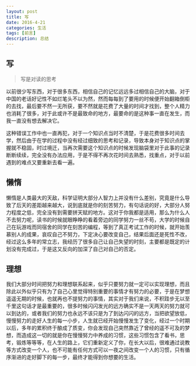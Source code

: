 ```yaml
---
layout: post
title: 写
date: 2016-4-21
categories: 生活
tags: [前言]
description: 总结
---
```


## 写

> 写是对读的思考

以前很少写东西，对于很多东西，相信自己的记忆远远多过相信自己的大脑，对于中国的老话好记性不如烂笔头不以为然，然而每每到了要用的时候便开始翻箱倒柜的去找，最后要不然一无所获，要不然就是花费了大量的时间才找到，整个人精力也消耗了很多，对于此或许不是最致命的地方，最要命的是这种事一直在发生，而我一直没有想去解决它。

这种错误工作中也一直再犯，对于一个知识点当时不清楚，于是花费很多时间去学，然后由于在学的过程中没有经过细致的思考和记录，导致本身对于知识点的掌握就不稳固，时过境迁，当再次需要这个知识点的时候发现脑袋里对于此事的记录断断续续，完全没有办法应用，于是不得不再次花时间去熟悉，找重点，对于以前遇到的难点又要重新去看一遍。

## 懒惰

懒惰是人类最大的天敌，科学证明大部分人智力上并没有什么差别，究竟是什么导致了后天的差距越来越大，说到底就是你的刻苦努力，有句话说的好，大部分人努力程度之低，完全没有到需要拼天赋的地方。这对于你我都是适用，那么为什么人不去努力呢，读书的时候就眼睁睁的看着旁边的同学努力一丝不苟，大学的时候自己在玩游戏而同宿舍的同学在刻苦的编程，等到了真正考试工作的时候，就开始羡慕别人的成果，哀叹自己不努力，下定决心要改变自己，结果后面还是死性不改，经过这么多年的常立志，我经历了很多自己让自己失望的时刻，主要都是既定的计划没有完成过，于是这又反向的加深了自己对自己的否定。

## 理想

我们大部分时间把努力和理想联系起来，似乎只要努力就一定可以实现理想，而且除此以外似乎只有为了自己心里觉得特别重要的事情才有努力的必要，于是在梦想遥遥无期的时候，也就再也不提努力的事情，其实对于我们来说，不积跬步无以至千里这句话才是最重要的，很多时候闪闪发光的远方确实不是一天两天的努力就可以到达的，或者我们的努力也永远不该只是为了到达闪闪的远方，当把欲望放低，慢慢努力的走好人生的每一小步，人生就已经开始慢慢发生了变化，经过一个时期以后，多年的累积终于酿成了质变，你会发现自己突然靠近了曾经的遥不可及的梦想，而造成这一切的就是你在慢慢努力中养成的习惯，这些习惯包含了看书，思考，锻炼等等等，在人生的路上，它们重新定义了你，在长大以后，很难通过说教等方式改变一个人，也不可能有任何方式可以一夜之间改变一个人的习惯，只有循序渐进的走好脚下的每一步，最终才能得到你想要的生活。

